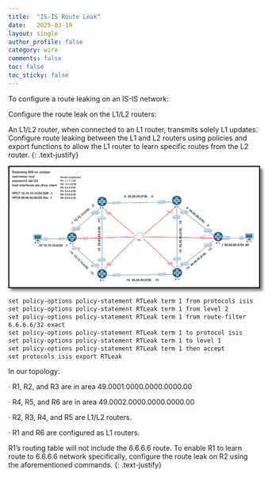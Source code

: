 ```yaml
---
title:  "IS-IS Route Leak"
date:   2025-03-19
layout: single
author_profile: false
category: wire
comments: false
toc: false
toc_sticky: false
---
```


To configure a route leaking on an IS-IS network:

Configure the route leak on the L1/L2 routers:

An L1/L2 router, when connected to an L1 router, transmits solely L1 updates. Configure route leaking between the L1 and L2 routers using policies and export functions to allow the L1 router to learn specific routes from the L2 router.
{: .text-justify}

<img src="/assets/images/isis.png" alt="ISIS topology" style="border: 2px solid black; box-shadow: 5px 5px 5px rgba(0, 0, 0, 0.5);"> 

```
set policy-options policy-statement RTLeak term 1 from protocols isis
set policy-options policy-statement RTLeak term 1 from level 2
set policy-options policy-statement RTLeak term 1 from route-filter 6.6.6.6/32 exact
set policy-options policy-statement RTLeak term 1 to protocol isis
set policy-options policy-statement RTLeak term 1 to level 1
set policy-options policy-statement RTLeak term 1 then accept
set protocols isis export RTLeak
```
In our topology:

·   R1, R2, and R3 are in area 49.0001.0000.0000.0000.00

·   R4, R5, and R6 are in area 49.0002.0000.0000.0000.00

·   R2, R3, R4, and R5 are L1/L2 routers.

·   R1 and R6 are configured as L1 routers.


R1’s routing table will not include the 6.6.6.6 route. To enable R1 to learn route to 6.6.6.6 network specifically, configure the route leak on R2 using the aforementioned commands.
{: .text-justify}